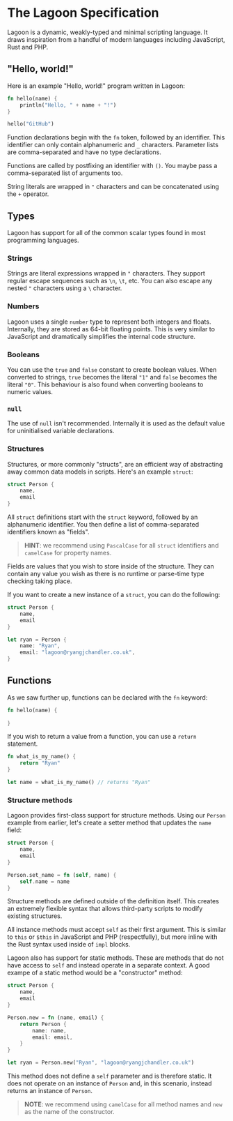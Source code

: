 # The Lagoon Specification

Lagoon is a dynamic, weakly-typed and minimal scripting language. It draws inspiration from a handful of modern languages including JavaScript, Rust and PHP.

## "Hello, world!"

Here is an example "Hello, world!" program written in Lagoon:

```rust
fn hello(name) {
    println("Hello, " + name + "!")
}

hello("GitHub")
```

Function declarations begin with the `fn` token, followed by an identifier. This identifier can only contain alphanumeric and `_` characters. Parameter lists are comma-separated and have no type declarations.

Functions are called by postfixing an identifier with `()`. You maybe pass a comma-separated list of arguments too.

String literals are wrapped in `"` characters and can be concatenated using the `+` operator.

## Types

Lagoon has support for all of the common scalar types found in most programming languages.

### Strings

Strings are literal expressions wrapped in `"` characters. They support regular escape sequences such as `\n`, `\t`, etc. You can also escape any nested `"` characters using a `\` character.

### Numbers

Lagoon uses a single `number` type to represent both integers and floats. Internally, they are stored as 64-bit floating points. This is very similar to JavaScript and dramatically simplifies the internal code structure.

### Booleans

You can use the `true` and `false` constant to create boolean values. When converted to strings, `true` becomes the literal `"1"` and `false` becomes the literal `"0"`. This behaviour is also found when converting booleans to numeric values.

### `null`

The use of `null` isn't recommended. Internally it is used as the default value for uninitialised variable declarations.

### Structures

Structures, or more commonly "structs", are an efficient way of abstracting away common data models in scripts. Here's an example `struct`:

```rust
struct Person {
    name,
    email
}
```

All `struct` definitions start with the `struct` keyword, followed by an alphanumeric identifier. You then define a list of comma-separated identifiers known as "fields".

> **HINT**: we recommend using `PascalCase` for all `struct` identifiers and `camelCase` for property names. 

Fields are values that you wish to store inside of the structure. They can contain any value you wish as there is no runtime or parse-time type checking taking place.

If you want to create a new instance of a `struct`, you can do the following:

```rust
struct Person {
    name,
    email
}

let ryan = Person {
    name: "Ryan",
    email: "lagoon@ryangjchandler.co.uk",
}
```

## Functions

As we saw further up, functions can be declared with the `fn` keyword:

```rust
fn hello(name) {
    
}
```

If you wish to return a value from a function, you can use a `return` statement.

```rust
fn what_is_my_name() {
    return "Ryan"
}

let name = what_is_my_name() // returns "Ryan"
```

### Structure methods

Lagoon provides first-class support for structure methods. Using our `Person` example from earlier, let's create a setter method that updates the `name` field:

```rust
struct Person {
    name,
    email
}

Person.set_name = fn (self, name) {
    self.name = name
}
```

Structure methods are defined outside of the definition itself. This creates an extremely flexible syntax that allows third-party scripts to modify existing structures.

All instance methods must accept `self` as their first argument. This is similar to `this` or `$this` in JavaScript and PHP (respectfully), but more inline with the Rust syntax used inside of `impl` blocks.

Lagoon also has support for static methods. These are methods that do not have access to `self` and instead operate in a separate context. A good exampe of a static method would be a "constructor" method:

```rust
struct Person {
    name,
    email
}

Person.new = fn (name, email) {
    return Person {
        name: name,
        email: email,
    }
}

let ryan = Person.new("Ryan", "lagoon@ryangjchandler.co.uk")
```

This method does not define a `self` parameter and is therefore static. It does not operate on an instance of `Person` and, in this scenario, instead returns an instance of `Person`.

> **NOTE**: we recommend using `camelCase` for all method names and `new` as the name of the constructor.